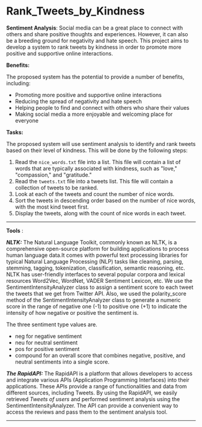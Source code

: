 # Rank_Tweets_by_Kindness
**Sentiment Analysis**: Social media can be a great place to connect with others and share positive thoughts and experiences. However, it can also be a breeding ground for negativity and hate speech. This project aims to develop a system to rank tweets by kindness in order to promote more positive and supportive online interactions.

**Benefits:**

The proposed system has the potential to provide a number of benefits, including:

- Promoting more positive and supportive online interactions
- Reducing the spread of negativity and hate speech
- Helping people to find and connect with others who share their values
- Making social media a more enjoyable and welcoming place for everyone


**Tasks:**

The proposed system will use sentiment analysis to identify and rank tweets based on their level of kindness. This will be done by the following steps:

1. Read the `nice_words.txt` file into a list. This file will contain a list of words that are typically associated with kindness, such as "love," "compassion," and "gratitude."
1. Read the `tweets.txt` file into a tweets list. This file will contain a collection of tweets to be ranked.
1. Look at each of the tweets and count the number of nice words.
1. Sort the tweets in descending order based on the number of nice words, with the most kind tweet first.
1. Display the tweets, along with the count of nice words in each tweet.

*****
**Tools** :

***NLTK:*** The Natural Language Toolkit, commonly known as NLTK, is a comprehensive open-source platform for building applications to process human language data.It comes with powerful text processing libraries for typical Natural Language Processing (NLP) tasks like cleaning, parsing, stemming, tagging, tokenization, classification, semantic reasoning, etc. NLTK has user-friendly interfaces to several popular corpora and lexical resources Word2Vec, WordNet, VADER Sentiment Lexicon, etc. 
We use the SentimentIntensityAnalyzer class to assign a sentiment score to each tweet the tweets that we get from Twitter API.
Also, we used the polarity_score method of the SentimentIntensityAnalyzer class to generate a numeric score in the range of
negative one (-1) to positive one (+1) to indicate the intensity of how negative or positive the sentiment is.

The three sentiment type values are.
- neg for negative sentiment
- neu for neutral sentiment
- pos for positive sentiment
- compound for an overall score that combines negative, positive, and neutral sentiments into a single score.


***The RapidAPI:*** 
The RapidAPI is a platform that allows developers to access and integrate various APIs (Application Programming Interfaces) into their applications. 
These APIs provide a range of functionalities and data from different sources, including Tweets.
By using the RapidAPI, we easily retrieved *Tweets of users* and performed sentiment analysis using the SentimentIntensityAnalyzer. 
The API can provide a convenient way to access the reviews and pass them to the sentiment analysis tool.
*****

